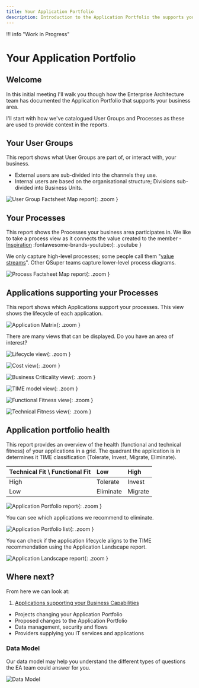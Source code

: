 ```yaml
---
title: Your Application Portfolio
description: Introduction to the Application Portfolio the supports your business area
---
```


!!! info "Work in Progress"


# Your Application Portfolio


## Welcome

In this initial meeting I'll walk you though how the Enterprise Architecture team has documented the Application Portfolio that supports your business area.

I'll start with how we've catalogued User Groups and Processes as these are used to provide context in the reports.

## Your User Groups

This report shows what User Groups are part of, or interact with, your business.

- External users are sub-divided into the channels they use.
- Internal users are based on the organisational structure; Divisions sub-divided into Business Units.

![User Group Factsheet Map report](../assets/images/factsheet-map-user-group.png){: .zoom } 


## Your Processes

This report shows the Processes your business area participates in. We like to take a process view as it connects the value created to the member - [Inspiration](https://www.youtube.com/watch?v=C1FPQloVb54) :fontawesome-brands-youtube:{: .youtube }

We only capture high-level processes; some people call them "[value streams](https://en.wikipedia.org/wiki/Value_stream)". Other QSuper teams capture lower-level process diagrams.

![Process Factsheet Map report](../assets/images/factsheet-map-process.png){: .zoom }

##  Applications supporting your Processes

This report shows which Applications support your processes. This view shows the lifecycle of each application.

![Application Matrix](../assets/images/application-matrix-process-ug-lifecycle.png){: .zoom } 

There are many views that can be displayed. Do you have an area of interest?

![Lifecycle view](../assets/images/view-lifecycle.png){: .zoom }

![Cost view](../assets/images/view-cost.png){: .zoom }

![Business Criticality view](../assets/images/view-criticality.png){: .zoom }

![TIME model view](../assets/images/view-time.png){: .zoom }

![Functional Fitness view](../assets/images/view-ff.png){: .zoom }

![Technical Fitness view](../assets/images/view-tf.png){: .zoom }

## Application portfolio health

This report provides an overview of the health (functional and technical fitness) of your applications in a grid. The quadrant the application is in determines it TIME classification (Tolerate, Invest, Migrate, Eliminate).

Technical Fit \\ Functional Fit | Low       | High
:------------------------------ | :-------- | :------
High                            | Tolerate  | Invest
Low                             | Eliminate | Migrate

![Application Portfolio report](../assets/images/application-portfolio.png){: .zoom }

You can see which applications we recommend to eliminate.

![Application Portfolio list](../assets/images/application-portfolio-list.png){: .zoom }

You can check if the application lifecycle aligns to the TIME recommendation using the Application Landscape report.

![Application Landscape report](../assets/images/application-landscape-time-lifecycle.png){: .zoom }


## Where next?

From here we can look at:

1. [Applications supporting your Business Capabilities](business-capability)
- Projects changing your Application Portfolio
- Proposed changes to the Application Portfolio
- Data management, security and flows
- Providers supplying you IT services and applications

### Data Model

Our data model may help you understand the different types of questions the EA team could answer for you. 

![Data Model](../assets/images/data-model.png)
